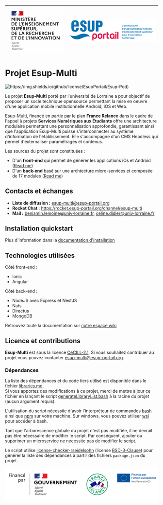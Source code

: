 | ![Logo MESRI](./doc/logo-mesri.jpg) | ![Logo Esup](./doc/logo-esupportail.png) |
| :---------------: |:---------------:|

# Projet Esup-Multi

![https://img.shields.io/github/license/EsupPortail/Esup-Pod)](https://img.shields.io/badge/License-CeCILL%202.1-orange)

Le projet **Esup-Multi** porté par l'université de Lorraine a pour objectif de proposer un socle technique opensource permettant la mise en oeuvre d'une application mobile institutionnelle Android, iOS et Web.

Esup-Multi, financé en partie par le plan **France Relance** dans le cadre de l'appel à projets **Services Numériques aux Étudiants** offre une architecture modulaire permettant une personnalisation approfondie, garantissant ainsi que l'application Esup-Multi puisse s'interconnecter au système d'information de l'établissement. Elle s'accompagne d'un CMS Headless qui permet d'externaliser paramétrages et contenus.

Les sources du projet sont constituées :

- D'un **front-end** qui permet de générer les applications iOs et Android ([Read me](dev/user-frontend-ionic/README.md))
- D'un **back-end** basé sur une archtecture micro-services et composée de 17 modules ([Read me](dev/user-backend-nest/README.md))

## Contacts et échanges

- **Liste de diffusion :** esup-multi@esup-portail.org
- **Rocket Chat :** https://rocket.esup-portail.org/channel/esup-multi
- **Mail :** benjamin.lemoine@univ-lorraine.fr, celine.didier@univ-lorraine.fr

## Installation quickstart

Plus d'information dans la [documentation d'installation](https://www.esup-portail.org/wiki/x/F4DoTw)

## Technologies utilisées

Côté front-end :

- Ionic
- Angular

Côté back-end :
- NodeJS avec Express et NestJS
- Nats
- Directus
- MongoDB

Retrouvez toute la documentation sur [notre espace wiki](https://www.esup-portail.org/wiki/x/EYDoTw)

## Licence et contributions

**Esup-Multi** est sous la licence [CeCILL-2.1](LICENCE). Si vous souhaitez contribuer au projet vous pouvez contacter [esup-multi@esup-portail.org](mailto:esup-multi@esup-portail.org).

### Dépendances

La liste des dépendances et du code tiers utilisé est disponible
dans le fichier [libraries.md](libraries.md).\
Si vous apportez des modifications à ce projet, merci de mettre à jour
ce fichier en lançant le script [generateLibraryList.bash](generateLibraryList.bash)
à la racine du projet (aucun argument requis).

L'utilisation du script nécessite d'avoir l'interpréteur de commandes
[bash](https://www.gnu.org/software/bash/) ainsi que [npm](https://www.npmjs.com/)
sur votre machine. Sur windows, vous pouvez utiliser
[wsl](https://docs.microsoft.com/fr-fr/windows/wsl/install-win10) pour accéder à bash.

Tant que l'arborescence globale du projet n'est pas modifiée, il ne devrait
pas être nécessaire de modifier le script. Par conséquent, ajouter ou supprimer
un microservice ne nécessite pas de modifier le script.

Le script utilise [license-checker-rseidelsohn](https://www.npmjs.com/package/license-checker-rseidelsohn)
(license [BSD-3-Clause](https://spdx.org/licenses/BSD-3-Clause.html))
pour générer la liste des dépendances à partir des fichiers `package.json`
du projet.

![Logo France Relance](./doc/logo-france-relance.png)
